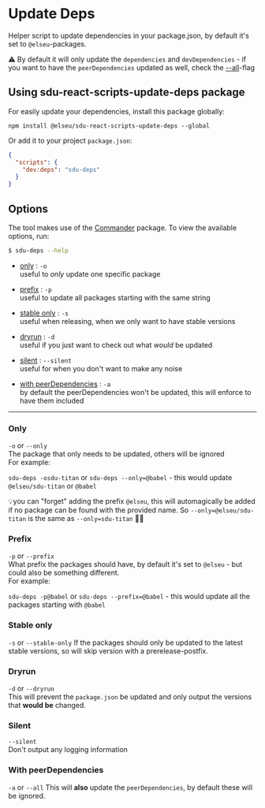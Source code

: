# Update Deps

Helper script to update dependencies in your package.json, by default it's set to `@elseu`-packages.

⚠️ By default it will only update the `dependencies` and `devDependencies` - if you want to have the `peerDependencies` updated as well, check the [--all](#with-peerdependencies)-flag

## Using sdu-react-scripts-update-deps package
For easily update your dependencies, install this package globally:

```
npm install @elseu/sdu-react-scripts-update-deps --global
```

Or add it to your project `package.json`:

```json
{
  "scripts": {
    "dev:deps": "sdu-deps"
  }
}
```

## Options
The tool makes use of the [Commander](https://www.npmjs.com/package/commander) package. To view the available options, run:

```bash
$ sdu-deps --help
```

- [only](#only) : `-o`  
    useful to _only_ update one specific package  
  
- [prefix](#prefix) : `-p`  
    useful to update all packages starting with the same string

- [stable only](#stable-only) : `-s`  
    useful when releasing, when we only want to have stable versions 
  
- [dryrun](#dryrun) : `-d`  
    useful if you just want to check out what _would_ be updated 
  
- [silent](#silent) : `--silent`  
    useful for when you don't want to make any noise

- [with peerDependencies](#with-peerdependencies) : `-a`  
    by default the peerDependencies won't be updated, this will enforce to have them included
  
---

### Only
`-o` or `--only`  
The package that only needs to be updated, others will be ignored  
For example:

`sdu-deps -osdu-titan` or `sdu-deps --only=@babel` - this would update `@elseu/sdu-titan` or `@babel`

💡you can "forget" adding the prefix `@elseu`, this will automagically be added if no package can be found with the provided name. So `--only=@elseu/sdu-titan` is the same as `--only=sdu-titan` 🤷‍♀️ 

### Prefix
`-p` or `--prefix`  
What prefix the packages should have, by default it's set to `@elseu` - but could also be something different.  
For example:

`sdu-deps -p@babel` or `sdu-deps --prefix=@babel` - this would update all the packages starting with `@babel`

### Stable only
`-s` or `--stable-only`
If the packages should only be updated to the latest stable versions, so will skip version with a prerelease-postfix.

### Dryrun
`-d` or `--dryrun`  
This will prevent the `package.json` be updated and only output the versions that **would be** changed.

### Silent
`--silent`  
Don't output any logging information

### With peerDependencies
`-a` or `--all`
This will **also** update the `peerDependencies`, by default these will be ignored. 
